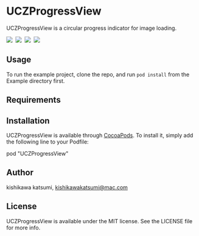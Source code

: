 UCZProgressView
===============

UCZProgressView is a circular progress indicator for image loading.

<img src="https://raw.githubusercontent.com/kishikawakatsumi/UCZProgressView/master/Screenshots/movie1.gif" />&nbsp;
<img src="https://raw.githubusercontent.com/kishikawakatsumi/UCZProgressView/master/Screenshots/movie2.gif" />&nbsp;
<img src="https://raw.githubusercontent.com/kishikawakatsumi/UCZProgressView/master/Screenshots/movie3.gif" />&nbsp;
<img src="https://raw.githubusercontent.com/kishikawakatsumi/UCZProgressView/master/Screenshots/movie4.gif" />&nbsp;

## Usage

To run the example project, clone the repo, and run `pod install` from the Example directory first.

## Requirements

## Installation

UCZProgressView is available through [CocoaPods](http://cocoapods.org). To install
it, simply add the following line to your Podfile:

pod "UCZProgressView"

## Author

kishikawa katsumi, kishikawakatsumi@mac.com

## License

UCZProgressView is available under the MIT license. See the LICENSE file for more info.
